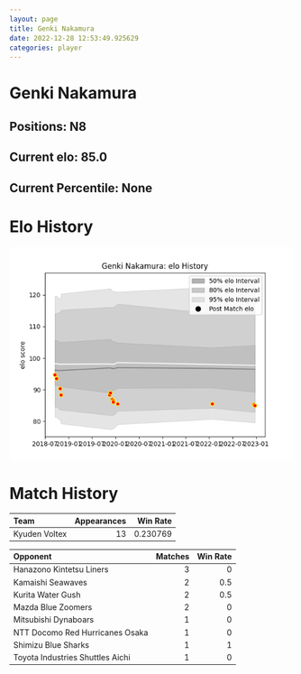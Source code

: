 ```yaml
---  
layout: page  
title: Genki Nakamura  
date: 2022-12-28 12:53:49.925629  
categories: player  
---
```

# Genki Nakamura

## Positions: N8

## Current elo: 85.0

## Current Percentile: None

# Elo History


![elo history](history_GenkiNakamura.png)
# Match History


| Team          |   Appearances |   Win Rate |
|:--------------|--------------:|-----------:|
| Kyuden Voltex |            13 |   0.230769 |

| Opponent                         |   Matches |   Win Rate |
|:---------------------------------|----------:|-----------:|
| Hanazono Kintetsu Liners         |         3 |        0   |
| Kamaishi Seawaves                |         2 |        0.5 |
| Kurita Water Gush                |         2 |        0.5 |
| Mazda Blue Zoomers               |         2 |        0   |
| Mitsubishi Dynaboars             |         1 |        0   |
| NTT Docomo Red Hurricanes Osaka  |         1 |        0   |
| Shimizu Blue Sharks              |         1 |        1   |
| Toyota Industries Shuttles Aichi |         1 |        0   |